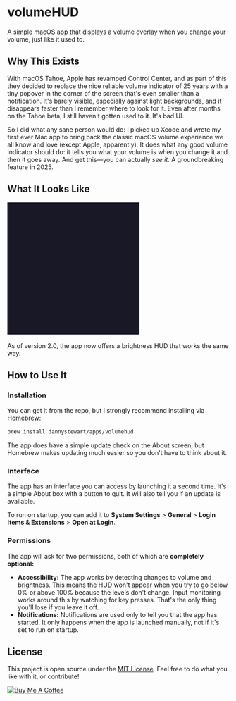 # volumeHUD

A simple macOS app that displays a volume overlay when you change your volume, just like it used to.

## Why This Exists

With macOS Tahoe, Apple has revamped Control Center, and as part of this they decided to replace the nice reliable volume indicator of 25 years with a tiny popover in the corner of the screen that's even smaller than a notification. It's barely visible, especially against light backgrounds, and it disappears faster than I remember where to look for it. Even after months on the Tahoe beta, I still haven't gotten used to it. It's bad UI.

So I did what any sane person would do: I picked up Xcode and wrote my first ever Mac app to bring back the classic macOS volume experience we all know and love (except Apple, apparently). It does what any good volume indicator should do: it tells you what your volume is when you change it and then it goes away. And get this—you can actually *see it*. A groundbreaking feature in 2025.

## What It Looks Like

<img src="volumeHUD.gif" alt="volumeHUD Demo" height="300"></img>

As of version 2.0, the app now offers a brightness HUD that works the same way.

## How to Use It

### Installation

You can get it from the repo, but I strongly recommend installing via Homebrew:

```bash
brew install dannystewart/apps/volumehud
```

The app does have a simple update check on the About screen, but Homebrew makes updating much easier so you don't have to think about it.

### Interface

The app has an interface you can access by launching it a second time. It's a simple About box with a button to quit. It will also tell you if an update is available.

To run on startup, you can add it to **System Settings** > **General** > **Login Items & Extensions** > **Open at Login**.

### Permissions

The app will ask for two permissions, both of which are **completely optional:**

- **Accessibility:** The app works by detecting changes to volume and brightness. This means the HUD won't appear when you try to go below 0% or above 100% because the levels don't change. Input monitoring works around this by watching for key presses. That's the only thing you'll lose if you leave it off.
- **Notifications:** Notifications are used only to tell you that the app has started. It only happens when the app is launched manually, not if it's set to run on startup.

## License

This project is open source under the [MIT License](./LICENSE). Feel free to do what you like with it, or contribute!

<a href="https://www.buymeacoffee.com/dannystewart" target="_blank"><img src="https://cdn.buymeacoffee.com/buttons/default-blue.png" alt="Buy Me A Coffee" height="41" width="174"></a>
